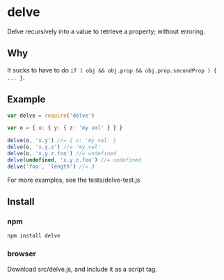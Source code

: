 # delve

Delve recursively into a value to retrieve a property; without erroring.

## Why

It sucks to have to do `if ( obj && obj.prop && obj.prop.secondProp ) { ... }`.

## Example

```javascript
var delve = require('delve')

var o = { x: { y: { z: 'my val' } } }

delve(o, 'x.y') //= { z: 'my val' }
delve(o, 'x.y.z') //= 'my val'
delve(o, 'x.y.z.foo') //= undefined
delve(undefined, 'x.y.z.foo') //= undefined
delve('foo', 'length') //= 3
```

For more examples, see the tests/delve-test.js

## Install

### npm

```bash
npm install delve
```

### browser

Download src/delve.js, and include it as a script tag.
